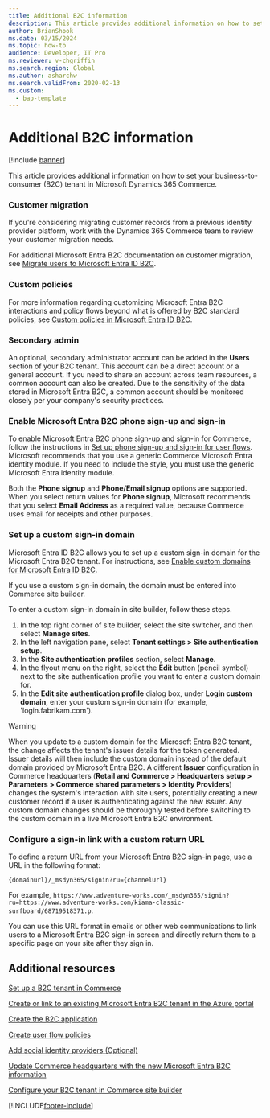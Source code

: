 ```yaml
---
title: Additional B2C information
description: This article provides additional information on how to set your business-to-consumer (B2C) tenant in Microsoft Dynamics 365 Commerce.
author: BrianShook
ms.date: 03/15/2024
ms.topic: how-to
audience: Developer, IT Pro
ms.reviewer: v-chgriffin
ms.search.region: Global
ms.author: asharchw
ms.search.validFrom: 2020-02-13
ms.custom: 
  - bap-template
---
```


# Additional B2C information

[!include [banner](../includes/banner.md)]

This article provides additional information on how to set your business-to-consumer (B2C) tenant in Microsoft Dynamics 365 Commerce.

### Customer migration

If you're considering migrating customer records from a previous identity provider platform, work with the Dynamics 365 Commerce team to review your customer migration needs.

For additional Microsoft Entra B2C documentation on customer migration, see [Migrate users to Microsoft Entra ID B2C](/azure/active-directory-b2c/active-directory-b2c-user-migration).

### Custom policies

For more information regarding customizing Microsoft Entra B2C interactions and policy flows beyond what is offered by B2C standard policies, see [Custom policies in Microsoft Entra ID B2C](/azure/active-directory-b2c/active-directory-b2c-overview-custom). 

### Secondary admin

An optional, secondary administrator account can be added in the **Users** section of your B2C tenant. This account can be a direct account or a general account. If you need to share an account across team resources, a common account can also be created. Due to the sensitivity of the data stored in Microsoft Entra B2C, a common account should be monitored closely per your company's security practices.

### Enable Microsoft Entra B2C phone sign-up and sign-in 

To enable Microsoft Entra B2C phone sign-up and sign-in for Commerce, follow the instructions in [Set up phone sign-up and sign-in for user flows](/azure/active-directory-b2c/phone-authentication-user-flows). Microsoft recommends that you use a generic Commerce Microsoft Entra identity module. If you need to include the style, you must use the generic Microsoft Entra identity module.

Both the **Phone signup** and **Phone/Email signup** options are supported. When you select return values for **Phone signup**, Microsoft recommends that you select **Email Address** as a required value, because Commerce uses email for receipts and other purposes.

### Set up a custom sign-in domain

Microsoft Entra ID B2C allows you to set up a custom sign-in domain for the Microsoft Entra B2C tenant. For instructions, see [Enable custom domains for Microsoft Entra ID B2C](/azure/active-directory-b2c/custom-domain). 

If you use a custom sign-in domain, the domain must be entered into Commerce site builder.

To enter a custom sign-in domain in site builder, follow these steps.

1. In the top right corner of site builder, select the site switcher, and then select **Manage sites**.
1. In the left navigation pane, select **Tenant settings \> Site authentication setup**.
1. In the **Site authentication profiles** section, select **Manage**.
1. In the flyout menu on the right, select the **Edit** button (pencil symbol) next to the site authentication profile you want to enter a custom domain for.
1. In the **Edit site authentication profile** dialog box, under **Login custom domain**, enter your custom sign-in domain (for example, 'login.fabrikam.com').

> [!WARNING]
> When you update to a custom domain for the Microsoft Entra B2C tenant, the change affects the tenant's issuer details for the token generated. Issuer details will then include the custom domain instead of the default domain provided by Microsoft Entra B2C. A different **Issuer** configuration in Commerce headquarters (**Retail and Commerce \> Headquarters setup \> Parameters \> Commerce shared parameters \> Identity Providers**) changes the system's interaction with site users, potentially creating a new customer record if a user is authenticating against the new issuer. Any custom domain changes should be thoroughly tested before switching to the custom domain in a live Microsoft Entra B2C environment.

### Configure a sign-in link with a custom return URL

To define a return URL from your Microsoft Entra B2C sign-in page, use a URL in the following format:

`{domainurl}/_msdyn365/signin?ru={channelUrl}`

For example, `https://www.adventure-works.com/_msdyn365/signin?ru=https://www.adventure-works.com/kiama-classic-surfboard/68719518371.p`.

You can use this URL format in emails or other web communications to link users to a Microsoft Entra B2C sign-in screen and directly return them to a specific page on your site after they sign in.

## Additional resources

[Set up a B2C tenant in Commerce](set-up-B2C-tenant.md)

[Create or link to an existing Microsoft Entra B2C tenant in the Azure portal](create-link-aad-b2c-tenant.md)

[Create the B2C application](create-b2c-app.md)

[Create user flow policies](create-user-flow-policies.md)

[Add social identity providers (Optional)](add-social-identity-providers.md)

[Update Commerce headquarters with the new Microsoft Entra B2C information](update-hq-aad-b2c-info.md)

[Configure your B2C tenant in Commerce site builder](config-b2c-tenant-site-builder.md)


[!INCLUDE[footer-include](../../includes/footer-banner.md)]
